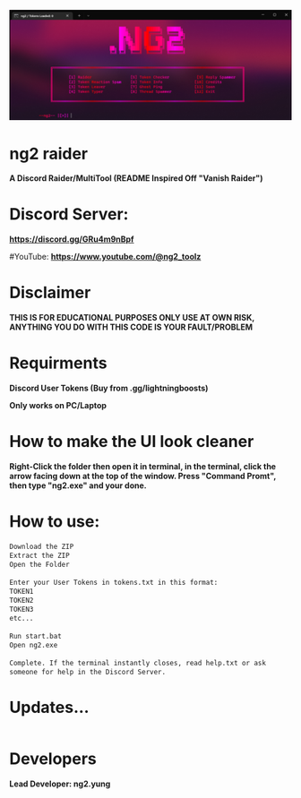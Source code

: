![image](https://github.com/ng2yung/ng2-raider/blob/main/ng2.png?raw=true)
# ng2 raider
**A Discord Raider/MultiTool (README Inspired Off "Vanish Raider")**

# Discord Server:
**https://discord.gg/GRu4m9nBpf**

#YouTube:
**https://www.youtube.com/@ng2_toolz**

# Disclaimer
**THIS IS FOR EDUCATIONAL PURPOSES ONLY USE AT OWN RISK, ANYTHING YOU DO WITH THIS CODE IS YOUR FAULT/PROBLEM**

# Requirments
**Discord User Tokens (Buy from .gg/lightningboosts)**

**Only works on PC/Laptop**

# How to make the UI look cleaner
**Right-Click the folder then open it in terminal, in the terminal, click the arrow facing down at the top of the window. Press "Command Promt", then type "ng2.exe" and your done.**

# How to use:
```
Download the ZIP
Extract the ZIP
Open the Folder

Enter your User Tokens in tokens.txt in this format:
TOKEN1
TOKEN2
TOKEN3
etc...

Run start.bat
Open ng2.exe

Complete. If the terminal instantly closes, read help.txt or ask someone for help in the Discord Server.
```



# Updates...
```

```


# Developers
**Lead Developer: ng2.yung**
